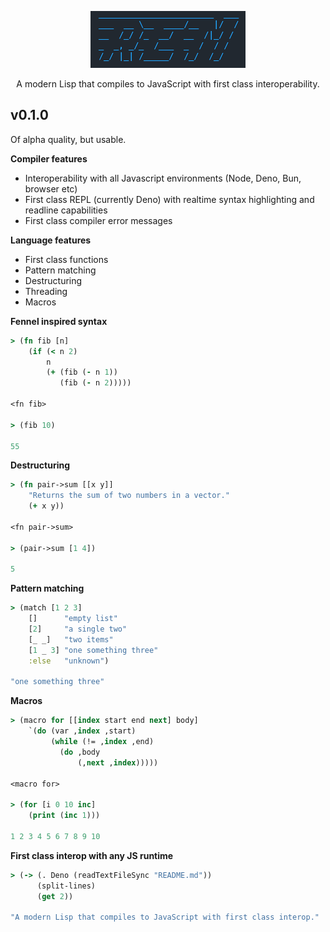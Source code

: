 <p align="center"><img src="logo.png"></p>
<p align="center">A modern Lisp that compiles to JavaScript with first class interoperability.</p>

## v0.1.0

Of alpha quality, but usable.

**Compiler features**
* Interoperability with all Javascript environments (Node, Deno, Bun, browser etc)
* First class REPL (currently Deno) with realtime syntax highlighting and readline capabilities
* First class compiler error messages

**Language features**
* First class functions
* Pattern matching
* Destructuring
* Threading
* Macros

**Fennel inspired syntax**
```clojure
> (fn fib [n]
    (if (< n 2)
        n
        (+ (fib (- n 1))
           (fib (- n 2)))))

<fn fib>

> (fib 10)

55
```

**Destructuring**
```clojure
> (fn pair->sum [[x y]]
    "Returns the sum of two numbers in a vector."
    (+ x y))

<fn pair->sum>

> (pair->sum [1 4])

5
```

**Pattern matching**
```clojure
> (match [1 2 3]
    []      "empty list"
    [2]     "a single two"
    [_ _]   "two items"
    [1 _ 3] "one something three"
    :else   "unknown")

"one something three"
```

**Macros**
```clojure
> (macro for [[index start end next] body]
    `(do (var ,index ,start)
         (while (!= ,index ,end)
           (do ,body
               (,next ,index)))))

<macro for>

> (for [i 0 10 inc]
    (print (inc 1)))

1 2 3 4 5 6 7 8 9 10
```

**First class interop with any JS runtime**
```clojure
> (-> (. Deno (readTextFileSync "README.md"))
      (split-lines)
      (get 2))

"A modern Lisp that compiles to JavaScript with first class interop."
```
